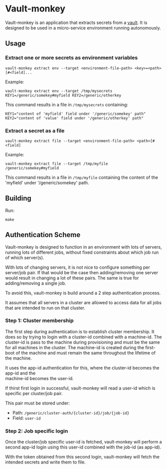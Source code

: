 # Vault-monkey

Vault-monkey is an application that extracts secrets from a [vault](https://vaultproject.io).
It is designed to be used in a micro-service environment running autonomously.

## Usage

### Extract one or more secrets as environment variables

`vault-monkey extract env --target <environment-file-path> <key>=<path>[#<field]...`

Example:

`vault-monkey extract env --target /tmp/mysecrets KEY1=/generic/somekey#myfield KEY2=/generic/otherkey`

This command results in a file in `/tmp/mysecrets` containing:

```
KEY1="content of 'myfield' field under '/generic/somekey' path"
KEY2="content of 'value' field under '/generic/otherkey' path"
```

### Extract a secret as a file

`vault-monkey extract file --target <environment-file-path> <path>[#<field]`

Example:

`vault-monkey extract file --target /tmp/myfile /generic/somekey#myfield`

This command results in a file in `/tmp/myfile` containing the content
of the 'myfield' under '/generic/somekey' path.

## Building

Run:

```
make
```

## Authentication Scheme

Vault-monkey is designed to function in an environment with lots of servers, running lots of different
jobs, without fixed constraints about which job run of which server(s).

With lots of changing servers, it is not nice to configure something per server/job pair.
If that would be the case then adding/removing one server would result in changing a lot of these
pairs. The same is true for adding/removing a single job.

To avoid this, vault-monkey is build around a 2 step authentication process.

It assumes that all servers in a cluster are allowed to access data for all jobs that are intended
to run on that cluster.

### Step 1: Cluster membership

The first step during authentication is to establish cluster membership. It does so by trying to
login with a cluster-id combined with a machine-id.
The cluster-id is pass to the machine during provisioning and must be the same for all machines
in the cluster.
The machine-id is created during the first-boot of the machine and must remain the same throughout
the lifetime of the machine.

It uses the app-id authentication for this, where the cluster-id becomes the app-id and the  
machine-id becomes the user-id.

If thirst first login in successful, vault-monkey will read a user-id which is specific per
cluster/job pair.

This pair must be stored under:

- Path: `/generic/cluster-auth/{cluster-id}/job/{job-id}`
- Field: `user-id`

### Step 2: Job specific login

Once the cluster/job specific user-id is fetched, vault-monkey will perform a second app-id login
using this user-id combined with the job-id (as app-id).

With the token obtained from this second login, vault-monkey will fetch the intended secrets and write
them to file.
